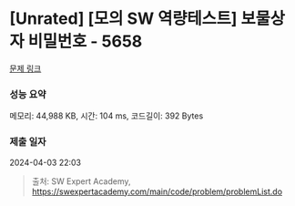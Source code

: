 # [Unrated] [모의 SW 역량테스트] 보물상자 비밀번호 - 5658 

[문제 링크](https://swexpertacademy.com/main/code/problem/problemDetail.do?contestProbId=AWXRUN9KfZ8DFAUo) 

### 성능 요약

메모리: 44,988 KB, 시간: 104 ms, 코드길이: 392 Bytes

### 제출 일자

2024-04-03 22:03



> 출처: SW Expert Academy, https://swexpertacademy.com/main/code/problem/problemList.do